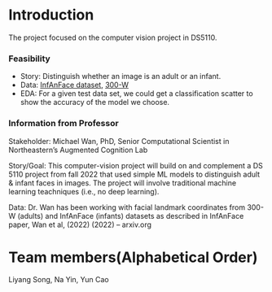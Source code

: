 # Introduction
The project focused on the computer vision project in DS5110.

### Feasibility

- Story: Distinguish whether an image is an adult or an infant.
- Data: [InfAnFace dataset](https://coe.northeastern.edu/Research/AClab/InfAnFace/), [300-W](https://ibug.doc.ic.ac.uk/resources/300-W/)
- EDA: For a given test data set, we could get a classification scatter to show the accuracy of the model we choose.

### Information from Professor
Stakeholder: Michael Wan, PhD, Senior Computational Scientist in Northeastern’s Augmented Cognition Lab

Story/Goal: This computer-vision project will build on and complement a DS 5110 project from fall 2022 that used simple ML models to distinguish adult & infant faces in images. The project will involve traditional machine learning teachniques (i.e., no deep learning).

Data: Dr. Wan has been working with facial landmark coordinates from 300-W (adults) and InfAnFace (infants) datasets as described in InfAnFace paper, Wan et al, (2022) (2022) – arxiv.org

# Team members(Alphabetical Order)
Liyang Song, Na Yin, Yun Cao
